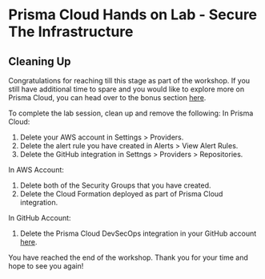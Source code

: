 # Prisma Cloud Hands on Lab - Secure The Infrastructure
## Cleaning Up

Congratulations for reaching till this stage as part of the workshop. If you still have additional time to spare and you would like to explore more on Prisma Cloud, you can head over to the bonus section [here](/B01-AgentlessSecurity.md).

To complete the lab session, clean up and remove the following:
In Prisma Cloud:
1. Delete your AWS account in Settings > Providers.
2. Delete the alert rule you have created in Alerts > View Alert Rules.
3. Delete the GitHub integration in Settngs > Providers > Repositories.

In AWS Account:
1. Delete both of the Security Groups that you have created.
2. Delete the Cloud Formation deployed as part of Prisma Cloud integration.

In GitHub Account:
1. Delete the Prisma Cloud DevSecOps integration in your GitHub account [here](https://github.com/settings/installations).

You have reached the end of the workshop. Thank you for your time and hope to see you again!